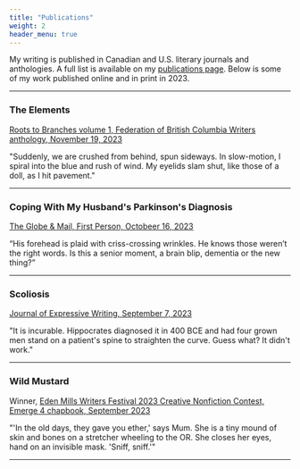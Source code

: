 ```yaml
---
title: "Publications"
weight: 2
header_menu: true
---
```


My writing is published in Canadian and U.S. literary journals and anthologies. A full list is available on my [publications page](publications). Below is some of my work published online and in print in 2023.

---

### The Elements
[Roots to Branches volume 1, Federation of British Columbia Writers anthology, November 19, 2023](https://bcwriters.ca) 

"Suddenly, we are crushed from behind, spun sideways. In slow-motion, I spiral into the blue and rush of wind. My eyelids slam shut, like those of a doll, as I hit pavement." 
 
---

### Coping With My Husband's Parkinson's Diagnosis
[The Globe & Mail, First Person, Octobeer 16, 2023](https://www.theglobeandmail.com/life/first-person/article-coping-with-my-husbands-parkinsons-diagnosis-means-enjoying-one-day-at/#comments) 

“His forehead is plaid with criss-crossing wrinkles. He knows those weren’t the right words. Is this a senior moment, a brain blip, dementia or the new thing?”

---

### Scoliosis
[Journal of Expressive Writing, September 7, 2023](https://www.journalofexpressivewriting.com/)

"It is incurable. Hippocrates diagnosed it in 400 BCE and had four grown men stand on a patient's spine to straighten the curve. Guess what? It didn't work." 

___

### Wild Mustard
Winner, [Eden Mills Writers Festival 2023 Creative Nonfiction Contest, Emerge 4 chapbook, September 2023](https://edenmillswritersfestival.ca/emerge-2/)

"'In the old days, they gave you ether,' says Mum. She is a tiny mound of skin and bones on a stretcher wheeling to the OR. She closes her eyes, hand on an invisible mask. 'Sniff, sniff.'"

---
